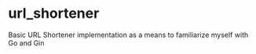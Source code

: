 # url_shortener
Basic URL Shortener implementation as a means to familiarize myself with Go and Gin
